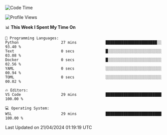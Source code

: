 <!--START_SECTION:waka-->
![Code Time](http://img.shields.io/badge/Code%20Time-608%20hrs%2038%20mins-blue)

![Profile Views](http://img.shields.io/badge/Profile%20Views-6-blue)

📊 **This Week I Spent My Time On** 

```text
💬 Programming Languages: 
Python                   27 mins             ███████████████████████░░   93.40 % 
Text                     0 secs              █░░░░░░░░░░░░░░░░░░░░░░░░   03.08 % 
Docker                   0 secs              █░░░░░░░░░░░░░░░░░░░░░░░░   02.56 % 
YAML                     0 secs              ░░░░░░░░░░░░░░░░░░░░░░░░░   00.94 % 
TOML                     0 secs              ░░░░░░░░░░░░░░░░░░░░░░░░░   00.02 % 

🔥 Editors: 
VS Code                  29 mins             █████████████████████████   100.00 % 

💻 Operating System: 
WSL                      29 mins             █████████████████████████   100.00 % 
```


 Last Updated on 21/04/2024 01:19:19 UTC
<!--END_SECTION:waka-->

